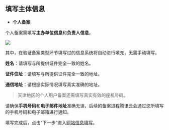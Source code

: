 ## 填写主体信息





- **个人备案**

个人备案需填写**主办单位信息**和**负责人信息**。

![](http://i.imgur.com/9fIDWbf.jpg)

其中，在验证备案类型环节填写过的信息系统将自动进行填充，无需手动填写。

**姓名**：请填写与所提供证件完全一致的姓名。

**证件住址**：请填写与所提供证件完全一致的地址。

**通信地址**：请根据实际情况填写真实准确的地址。

>天津地区的个人用户备案还需填写真实有效的座机号码。

请确保**手机号码**和**电子邮件地址**准确无误，后续的备案进程腾讯云会通过您所填写的手机号码和电子邮箱进行通知。

填写完成后，点击“下一步”进入[网站信息填写]()。


